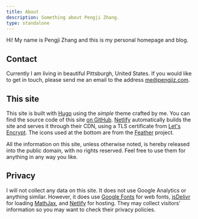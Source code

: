 ```yaml
---
title: About
description: Something about Pengji Zhang.
type: standalone
---
```


Hi! My name is Pengji Zhang and this is my personal homepage and blog.

## Contact

Currently I am living in beautiful Pittsburgh, United States. If you would like
to get in touch, please send me an email to the address [me@pengjiz.com][email].

## This site

This site is built with [Hugo] using the *simple* theme crafted by me. You can
find the source code of this site [on GitHub][repo]. [Netlify] automatically
builds the site and serves it through their CDN, using a TLS certificate from
[Let's Encrypt]. The icons used at the bottom are from the [Feather] project.

All the information on this site, unless otherwise noted, is hereby released
into the public domain, with no rights reserved. Feel free to use them for
anything in any way you like.

## Privacy

I will not collect any data on this site. It does not use Google Analytics or
anything similar. However, it does use [Google Fonts] for web fonts, [jsDelivr]
for loading [MathJax], and [Netlify] for hosting. They may collect visitors'
information so you may want to check their privacy policies.

[email]: mailto:me@pengjiz.com
[Hugo]: https://gohugo.io/
[Netlify]: https://www.netlify.com/
[Let's Encrypt]: https://letsencrypt.org/
[Feather]: https://feathericons.com/
[repo]: https://github.com/pengjiz/pengjiz.com
[Google Fonts]: https://fonts.google.com/
[jsDelivr]: https://www.jsdelivr.com/
[MathJax]: https://www.mathjax.org/
[Netlify]: https://www.netlify.com/
